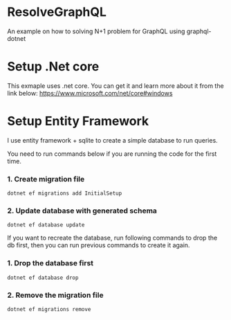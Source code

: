 # ResolveGraphQL
An example on how to solving N+1 problem for GraphQL using graphql-dotnet

# Setup .Net core
This exmaple uses .net core. You can get it and learn more about it from the link below:
https://www.microsoft.com/net/core#windows

# Setup Entity Framework
I use entity framework + sqlite to create a simple database to run queries. 

You need to run commands below if you are running the code for the first time.  
### 1. Create migration file
```dotnet ef migrations add InitialSetup```
### 2. Update database with generated schema
```dotnet ef database update```

If you want to recreate the database, run following commands to drop the db 
first, then you can run previous commands to create it again.
### 1. Drop the database first
```dotnet ef database drop```
### 2. Remove the migration file
```dotnet ef migrations remove```